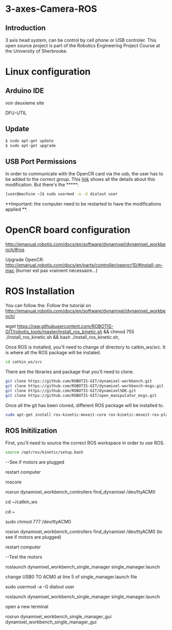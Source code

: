 

# 3-axes-Camera-ROS

## Introduction

3 axis head system, can be control by cell phone or USB controler. This open source project is part of the Robotics Engineering Project Course at the University of Sherbrooke.







# Linux configuration

## Arduino IDE

voir deuxieme site

DFU-UTIL

## Update

```bash
$ sudo apt-get update
$ sudo apt-get upgrade
```



## USB Port Permissions

In order to communicate with the OpenCR card via the usb, the user has to be added to the correct group. This [link](https://github.com/GoldenCheetah/GoldenCheetah/wiki/Allowing-your-linux-userid-permission-to-use-your-usb-device) shows all the details about this modification. But there's the *****:

```bash
[user@machine ~]$ sudo usermod -a -G dialout user
```

**Important: the computer need to be restarted to have the modifications applied **. 





# OpenCR board configuration

http://emanual.robotis.com/docs/en/software/dynamixel/dynamixel_workbench/#ros

Upgrade OpenCR: http://emanual.robotis.com/docs/en/parts/controller/opencr10/#install-on-mac (burner est pas vraiment nécessaire…)





# ROS Installation

You can follow the: Follow the tutorial on http://emanual.robotis.com/docs/en/software/dynamixel/dynamixel_workbench/ 

wget https://raw.githubusercontent.com/ROBOTIS-GIT/robotis_tools/master/install_ros_kinetic.sh && chmod 755 ./install_ros_kinetic.sh && bash ./install_ros_kinetic.sh¸

Once ROS is installed, you'll need to change of directory to catkin_ws/src. It is where all the ROS package will be instaled. 

```bash
cd catkin_ws/src
```

There are the libraries and package that you'll need to clone.

```bash
git clone https://github.com/ROBOTIS-GIT/dynamixel-workbench.git
git clone https://github.com/ROBOTIS-GIT/dynamixel-workbench-msgs.git
git clone https://github.com/ROBOTIS-GIT/DynamixelSDK.git
git clone https://github.com/ROBOTIS-GIT/open_manipulator_msgs.git
```

Once all the git has been cloned, different ROS package will be installed to. 

```bash
sudo apt-get install ros-kinetic-moveit-core ros-kinetic-moveit-ros-planning ros-kinetic-moveit-ros-planning-interface
```



## ROS Initilization

First, you'll need to source the correct ROS workspace in order to use ROS. 

```bash
source /opt/ros/kinetic/setup.bash
```







--See if motors are plugged



restart computer

roscore

rosrun dynamixel_workbench_controllers find_dynamixel /dev/ttyACM0

cd ~/catkin_ws

cd ~

sudo chmod 777 /dev/ttyACM0

rosrun dynamixel_workbench_controllers find_dynamixel /dev/ttyACM0 (to see if motors are plugged)

restart computer

--Test the motors

roslaunch dynamixel_workbench_single_manager single_manager.launch

change USB0 TO ACM0 at line 5 of single_manager.launch file

sudo usermod -a -G dialout user

roslaunch dynamixel_workbench_single_manager single_manager.launch

open a new terminal

rosrun dynamixel_workbench_single_manager_gui dynamixel_workbench_single_manager_gui

















